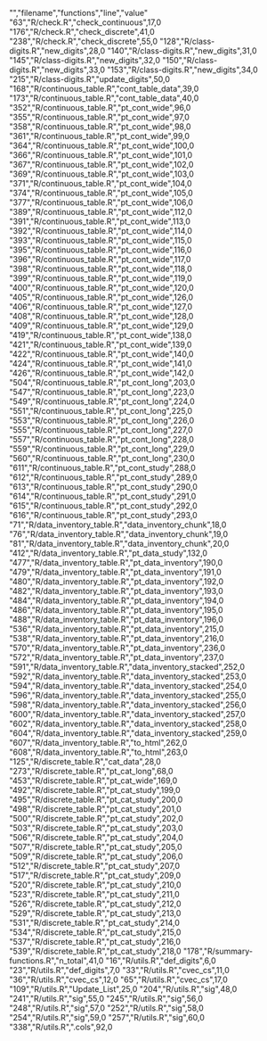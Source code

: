 "","filename","functions","line","value"
"63","R/check.R","check_continuous",17,0
"176","R/check.R","check_discrete",41,0
"238","R/check.R","check_discrete",55,0
"128","R/class-digits.R","new_digits",28,0
"140","R/class-digits.R","new_digits",31,0
"145","R/class-digits.R","new_digits",32,0
"150","R/class-digits.R","new_digits",33,0
"153","R/class-digits.R","new_digits",34,0
"215","R/class-digits.R","update_digits",50,0
"168","R/continuous_table.R","cont_table_data",39,0
"173","R/continuous_table.R","cont_table_data",40,0
"352","R/continuous_table.R","pt_cont_wide",96,0
"355","R/continuous_table.R","pt_cont_wide",97,0
"358","R/continuous_table.R","pt_cont_wide",98,0
"361","R/continuous_table.R","pt_cont_wide",99,0
"364","R/continuous_table.R","pt_cont_wide",100,0
"366","R/continuous_table.R","pt_cont_wide",101,0
"367","R/continuous_table.R","pt_cont_wide",102,0
"369","R/continuous_table.R","pt_cont_wide",103,0
"371","R/continuous_table.R","pt_cont_wide",104,0
"374","R/continuous_table.R","pt_cont_wide",105,0
"377","R/continuous_table.R","pt_cont_wide",106,0
"389","R/continuous_table.R","pt_cont_wide",112,0
"391","R/continuous_table.R","pt_cont_wide",113,0
"392","R/continuous_table.R","pt_cont_wide",114,0
"393","R/continuous_table.R","pt_cont_wide",115,0
"395","R/continuous_table.R","pt_cont_wide",116,0
"396","R/continuous_table.R","pt_cont_wide",117,0
"398","R/continuous_table.R","pt_cont_wide",118,0
"399","R/continuous_table.R","pt_cont_wide",119,0
"400","R/continuous_table.R","pt_cont_wide",120,0
"405","R/continuous_table.R","pt_cont_wide",126,0
"406","R/continuous_table.R","pt_cont_wide",127,0
"408","R/continuous_table.R","pt_cont_wide",128,0
"409","R/continuous_table.R","pt_cont_wide",129,0
"419","R/continuous_table.R","pt_cont_wide",138,0
"421","R/continuous_table.R","pt_cont_wide",139,0
"422","R/continuous_table.R","pt_cont_wide",140,0
"424","R/continuous_table.R","pt_cont_wide",141,0
"426","R/continuous_table.R","pt_cont_wide",142,0
"504","R/continuous_table.R","pt_cont_long",203,0
"547","R/continuous_table.R","pt_cont_long",223,0
"549","R/continuous_table.R","pt_cont_long",224,0
"551","R/continuous_table.R","pt_cont_long",225,0
"553","R/continuous_table.R","pt_cont_long",226,0
"555","R/continuous_table.R","pt_cont_long",227,0
"557","R/continuous_table.R","pt_cont_long",228,0
"559","R/continuous_table.R","pt_cont_long",229,0
"560","R/continuous_table.R","pt_cont_long",230,0
"611","R/continuous_table.R","pt_cont_study",288,0
"612","R/continuous_table.R","pt_cont_study",289,0
"613","R/continuous_table.R","pt_cont_study",290,0
"614","R/continuous_table.R","pt_cont_study",291,0
"615","R/continuous_table.R","pt_cont_study",292,0
"616","R/continuous_table.R","pt_cont_study",293,0
"71","R/data_inventory_table.R","data_inventory_chunk",18,0
"76","R/data_inventory_table.R","data_inventory_chunk",19,0
"81","R/data_inventory_table.R","data_inventory_chunk",20,0
"412","R/data_inventory_table.R","pt_data_study",132,0
"477","R/data_inventory_table.R","pt_data_inventory",190,0
"479","R/data_inventory_table.R","pt_data_inventory",191,0
"480","R/data_inventory_table.R","pt_data_inventory",192,0
"482","R/data_inventory_table.R","pt_data_inventory",193,0
"484","R/data_inventory_table.R","pt_data_inventory",194,0
"486","R/data_inventory_table.R","pt_data_inventory",195,0
"488","R/data_inventory_table.R","pt_data_inventory",196,0
"536","R/data_inventory_table.R","pt_data_inventory",215,0
"538","R/data_inventory_table.R","pt_data_inventory",216,0
"570","R/data_inventory_table.R","pt_data_inventory",236,0
"572","R/data_inventory_table.R","pt_data_inventory",237,0
"591","R/data_inventory_table.R","data_inventory_stacked",252,0
"592","R/data_inventory_table.R","data_inventory_stacked",253,0
"594","R/data_inventory_table.R","data_inventory_stacked",254,0
"596","R/data_inventory_table.R","data_inventory_stacked",255,0
"598","R/data_inventory_table.R","data_inventory_stacked",256,0
"600","R/data_inventory_table.R","data_inventory_stacked",257,0
"602","R/data_inventory_table.R","data_inventory_stacked",258,0
"604","R/data_inventory_table.R","data_inventory_stacked",259,0
"607","R/data_inventory_table.R","to_html",262,0
"608","R/data_inventory_table.R","to_html",263,0
"125","R/discrete_table.R","cat_data",28,0
"273","R/discrete_table.R","pt_cat_long",68,0
"453","R/discrete_table.R","pt_cat_wide",169,0
"492","R/discrete_table.R","pt_cat_study",199,0
"495","R/discrete_table.R","pt_cat_study",200,0
"498","R/discrete_table.R","pt_cat_study",201,0
"500","R/discrete_table.R","pt_cat_study",202,0
"503","R/discrete_table.R","pt_cat_study",203,0
"506","R/discrete_table.R","pt_cat_study",204,0
"507","R/discrete_table.R","pt_cat_study",205,0
"509","R/discrete_table.R","pt_cat_study",206,0
"512","R/discrete_table.R","pt_cat_study",207,0
"517","R/discrete_table.R","pt_cat_study",209,0
"520","R/discrete_table.R","pt_cat_study",210,0
"523","R/discrete_table.R","pt_cat_study",211,0
"526","R/discrete_table.R","pt_cat_study",212,0
"529","R/discrete_table.R","pt_cat_study",213,0
"531","R/discrete_table.R","pt_cat_study",214,0
"534","R/discrete_table.R","pt_cat_study",215,0
"537","R/discrete_table.R","pt_cat_study",216,0
"539","R/discrete_table.R","pt_cat_study",218,0
"178","R/summary-functions.R","n_total",41,0
"16","R/utils.R","def_digits",6,0
"23","R/utils.R","def_digits",7,0
"33","R/utils.R","cvec_cs",11,0
"36","R/utils.R","cvec_cs",12,0
"65","R/utils.R","cvec_cs",17,0
"109","R/utils.R","Update_List",25,0
"204","R/utils.R","sig",48,0
"241","R/utils.R","sig",55,0
"245","R/utils.R","sig",56,0
"248","R/utils.R","sig",57,0
"252","R/utils.R","sig",58,0
"254","R/utils.R","sig",59,0
"257","R/utils.R","sig",60,0
"338","R/utils.R",".cols",92,0
